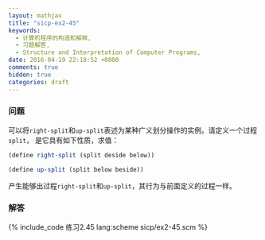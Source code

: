 ```yaml
---
layout: mathjax
title: "sicp-ex2-45"
keywords:
  - 计算机程序的构造和解释,
  - 习题解答,
  - Structure and Interpretation of Computer Programs,
date: 2016-04-19 22:18:52 +0800
comments: true
hidden: true
categories: draft
---
```


### 问题

可以将`right-split`和`up-split`表述为某种广义划分操作的实例。请定义一个过程`split`，
是它具有如下性质，求值：

``` scheme
(define right-split (split deside below))

(define up-split (split below beside))
```

产生能够出过程`right-split`和`up-split`，其行为与前面定义的过程一样。

### 解答

{% include_code 练习2.45 lang:scheme sicp/ex2-45.scm %}

